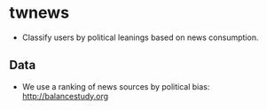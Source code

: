 # twnews

- Classify users by political leanings based on news consumption.

## Data

- We use a ranking of news sources by political bias: <http://balancestudy.org>

